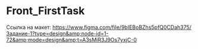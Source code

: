 # Front_FirstTask
Ссылка на макет: https://www.figma.com/file/9bIEBoBZhs5pfQ0CDah375/Задание-1?type=design&amp;node-id=1-72&amp;mode=design&amp;t=A3sMiR3J9Os7yxjC-0
